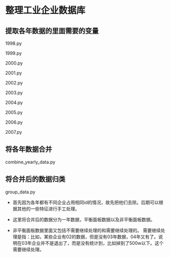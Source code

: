 整理工业企业数据库
===================
提取各年数据的里面需要的变量
-------------------------------------
1998.py

1999.py

2000.py

2001.py

2002.py

2003.py

2004.py

2005.py

2006.py

2007.py

将各年数据合并
---------------------
combine_yearly_data.py

将合并后的数据归类
-------------------------------------------------------------
group_data.py

*  首先因为各年都有不同企业占用相同id的情况，故先把他们去除。后期可以根据其他的一些特征进行手工处理。

*  这里将合并后的数据分为一年数据，平衡面板数据以及非平衡面板数据。

*  非平衡面板数据里面又包括不需要继续处理的和需要继续处理的。
需要继续处理是指：比如，某些企业有02的数据，但是没有03年数据，04年又有了。说明在03年企业并不是退出了，而是没有统计到，比如掉到了500w以下。这个需要继续处理。






